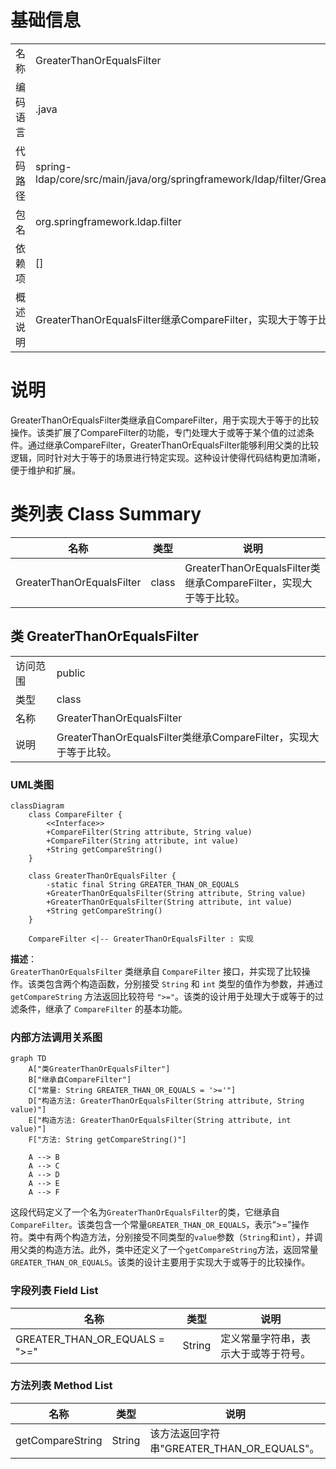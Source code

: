 # 基础信息

|      |      |
|------|------|
| 名称 | GreaterThanOrEqualsFilter |
| 编码语言 | .java |
| 代码路径 | spring-ldap/core/src/main/java/org/springframework/ldap/filter/GreaterThanOrEqualsFilter.java |
| 包名 | org.springframework.ldap.filter |
| 依赖项 | [] |
| 概述说明 | GreaterThanOrEqualsFilter继承CompareFilter，实现大于等于比较。 |

# 说明

GreaterThanOrEqualsFilter类继承自CompareFilter，用于实现大于等于的比较操作。该类扩展了CompareFilter的功能，专门处理大于或等于某个值的过滤条件。通过继承CompareFilter，GreaterThanOrEqualsFilter能够利用父类的比较逻辑，同时针对大于等于的场景进行特定实现。这种设计使得代码结构更加清晰，便于维护和扩展。

# 类列表 Class Summary

| 名称   | 类型  | 说明 |
|-------|------|-------------|
| GreaterThanOrEqualsFilter | class | GreaterThanOrEqualsFilter类继承CompareFilter，实现大于等于比较。 |



## 类 GreaterThanOrEqualsFilter

|      |      |
|------|------|
| 访问范围 | public |
| 类型 | class |
| 名称 | GreaterThanOrEqualsFilter |
| 说明 | GreaterThanOrEqualsFilter类继承CompareFilter，实现大于等于比较。 |


### UML类图

```mermaid
classDiagram
    class CompareFilter {
        <<Interface>>
        +CompareFilter(String attribute, String value)
        +CompareFilter(String attribute, int value)
        +String getCompareString()
    }

    class GreaterThanOrEqualsFilter {
        -static final String GREATER_THAN_OR_EQUALS
        +GreaterThanOrEqualsFilter(String attribute, String value)
        +GreaterThanOrEqualsFilter(String attribute, int value)
        +String getCompareString()
    }

    CompareFilter <|-- GreaterThanOrEqualsFilter : 实现
```

**描述**：  
`GreaterThanOrEqualsFilter` 类继承自 `CompareFilter` 接口，并实现了比较操作。该类包含两个构造函数，分别接受 `String` 和 `int` 类型的值作为参数，并通过 `getCompareString` 方法返回比较符号 `">="`。该类的设计用于处理大于或等于的过滤条件，继承了 `CompareFilter` 的基本功能。


### 内部方法调用关系图

```mermaid
graph TD
    A["类GreaterThanOrEqualsFilter"]
    B["继承自CompareFilter"]
    C["常量: String GREATER_THAN_OR_EQUALS = '>='"]
    D["构造方法: GreaterThanOrEqualsFilter(String attribute, String value)"]
    E["构造方法: GreaterThanOrEqualsFilter(String attribute, int value)"]
    F["方法: String getCompareString()"]

    A --> B
    A --> C
    A --> D
    A --> E
    A --> F
```

这段代码定义了一个名为`GreaterThanOrEqualsFilter`的类，它继承自`CompareFilter`。该类包含一个常量`GREATER_THAN_OR_EQUALS`，表示“>=”操作符。类中有两个构造方法，分别接受不同类型的`value`参数（`String`和`int`），并调用父类的构造方法。此外，类中还定义了一个`getCompareString`方法，返回常量`GREATER_THAN_OR_EQUALS`。该类的设计主要用于实现大于或等于的比较操作。

### 字段列表 Field List

| 名称  | 类型  | 说明 |
|-------|-------|------|
| GREATER_THAN_OR_EQUALS = ">=" | String | 定义常量字符串，表示大于或等于符号。 |

### 方法列表 Method List

| 名称  | 类型  | 说明 |
|-------|-------|------|
| getCompareString | String | 该方法返回字符串"GREATER_THAN_OR_EQUALS"。 |




